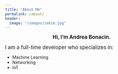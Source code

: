 ```yaml
---
title: "About Me"
permalink: /about/
header:
  image: "/images/zakim.jpg"
---
```


**<center><big>Hi, I’m Andrea Bonacin.</big></center>**

<big>I am a full-time developer who specializes in:</big>

* Machine Learning
* Networking
* IoT
